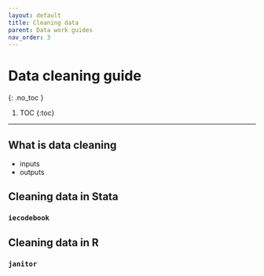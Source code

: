 ```yaml
---
layout: default
title: Cleaning data
parent: Data work guides
nav_order: 3
---
```


# Data cleaning guide
{: .no_toc }

1. TOC
{:toc}

---

## What is data cleaning

- inputs
- outputs

## Cleaning data in Stata

### `iecodebook`

## Cleaning data in R

### `janitor`